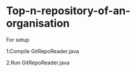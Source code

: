 # Top-n-repository-of-an-organisation

For setup

1.Compile GitRepoReader.java

2.Run GitRepoReader.java
